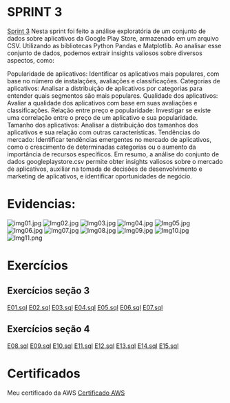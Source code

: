 # SPRINT 3 
[Sprint 3](Sprint3) Nesta sprint  foi feito a análise exploratória de um conjunto de dados sobre aplicativos da Google Play Store, armazenado em um arquivo CSV. Utilizando as bibliotecas Python Pandas e Matplotlib. Ao analisar esse conjunto de dados, podemos extrair insights valiosos sobre diversos aspectos, como:

Popularidade de aplicativos: Identificar os aplicativos mais populares, com base no número de instalações, avaliações e classificações.
Categorias de aplicativos: Analisar a distribuição de aplicativos por categorias para entender quais segmentos são mais populares.
Qualidade dos aplicativos: Avaliar a qualidade dos aplicativos com base em suas avaliações e classificações.
Relação entre preço e popularidade: Investigar se existe uma correlação entre o preço de um aplicativo e sua popularidade.
Tamanho dos aplicativos: Analisar a distribuição dos tamanhos dos aplicativos e sua relação com outras características.
Tendências do mercado: Identificar tendências emergentes no mercado de aplicativos, como o crescimento de determinadas categorias ou o aumento da importância de recursos específicos. Em resumo, a análise do conjunto de dados googleplaystore.csv permite obter insights valiosos sobre o mercado de aplicativos, auxiliar na tomada de decisões de desenvolvimento e marketing de aplicativos, e identificar oportunidades de negócio.

# Evidencias:
![img01.jpg](EVIDENCIAS/img01.png)
![Img02.jpg](EVIDENCIAS/img02.png)
![Img03.jpg](EVIDENCIAS/img03.png)
![Img04.jpg](EVIDENCIAS/img04.png)
![Img05.jpg](EVIDENCIAS/img05.png)
![Img06.jpg](EVIDENCIAS/img06.png)
![Img07.jpg](EVIDENCIAS/img07.png)
![Img08.jpg](EVIDENCIAS/img08.png)
![Img09.jpg](EVIDENCIAS/img09.png)
![Img10.jpg](EVIDENCIAS/img10.png)
![Img11.png](EVIDENCIAS/img11.png)



 
# Exercícios

## Exercícios seção 3

[E01.sql](/EXERCÍCIOS/Seção%203/E01.sql)
[E02.sql](/EXERCÍCIOS/Seção%203/E02.sql)
[E03.sql](/EXERCÍCIOS/Seção%203/E03.sql)
[E04.sql](/EXERCÍCIOS/Seção%203/E04.sql)
[E05.sql](/EXERCÍCIOS/Seção%203/E05.sql)
[E06.sql](/EXERCÍCIOS/Seção%203/E06.sql)
[E07.sql](/EXERCÍCIOS/Seção%203/E07.sql)

## Exercícios seção 4
[E08.sql](/EXERCÍCIOS/Seção%204/E08.sql)
[E09.sql](/EXERCÍCIOS/Seção%204/E09.sql)
[E10.sql](/EXERCÍCIOS/Seção%204/E10.sql)
[E11.sql](/EXERCÍCIOS/Seção%204/E11.sql)
[E12.sql](/EXERCÍCIOS/Seção%204/E12.sql)
[E13.sql](/EXERCÍCIOS/Seção%204/E13.sql)
[E14.sql](/EXERCÍCIOS/Seção%204/E14.sql)
[E15.sql](/EXERCÍCIOS/Seção%204/E15.sql)



# Certificados
Meu certificado da AWS
[Certificado AWS](/CERTIFICADOS/AWS%20Partner%20Sales%20Accreditation%20Business%20Leide%20Luciana%20pinto%20do%20Rosário.pdf)
